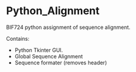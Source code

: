 # Python_Alignment
BIF724 python assignment of sequence alignment. 

Contains:

- Python Tkinter GUI.
- Global Sequence Alignment
- Sequence formater (removes header)

